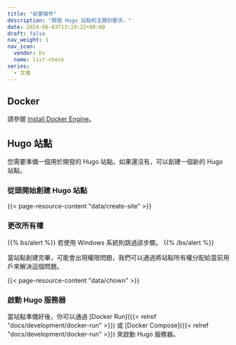```yaml
---
title: "前置條件"
description: "開發 Hugo 站點和主題的要求。"
date: 2024-06-03T13:19:22+08:00
draft: false
nav_weight: 1
nav_icon:
  vendor: bs
  name: list-check
series:
  - 文檔
---
```


## Docker

請參閱 [Install Docker Engine](https://docs.docker.com/engine/install/)。

## Hugo 站點

您需要準備一個用於開發的 Hugo 站點。如果還沒有，可以創建一個新的 Hugo 站點。

### 從頭開始創建 Hugo 站點

{{< page-resource-content "data/create-site" >}}

### 更改所有權

{{% bs/alert %}}
若使用 Windows 系統則跳過該步驟。
{{% /bs/alert %}}

當站點創建完畢，可能會出現權限問題，我們可以通過將站點所有權分配給當前用戶來解決這個問題。

{{< page-resource-content "data/chown" >}}

### 啟動 Hugo 服務器

當站點準備好後，你可以通過 [Docker Run]({{< relref "docs/development/docker-run" >}}) 或 [Docker Compose]({{< relref "docs/development/docker-run" >}}) 來啟動 Hugo 服務器。
